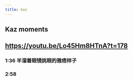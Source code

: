 ```yaml
---
title: kaz
---
```


## Kaz moments

## https://youtu.be/Lo45Hm8HTnA?t=178
### 1:36 半溜着眼镜挑眼的雅痞样子
### 2:58
